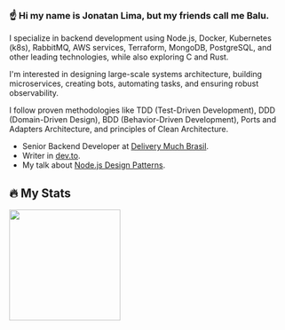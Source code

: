 ### ☝ Hi my name is Jonatan Lima, but my friends call me Balu.

I specialize in backend development using Node.js, Docker, Kubernetes (k8s), RabbitMQ, AWS services, Terraform, MongoDB, PostgreSQL, and other leading technologies, while also exploring C and Rust.

I'm interested in designing large-scale systems architecture, building microservices, creating bots, automating tasks, and ensuring robust observability.

I follow proven methodologies like TDD (Test-Driven Development), DDD (Domain-Driven Design), BDD (Behavior-Driven Development), Ports and Adapters Architecture, and principles of Clean Architecture.

- Senior Backend Developer at [Delivery Much Brasil](https://www.deliverymuch.com.br).
- Writer in [dev.to](https://dev.to/jonatanlima).
- My talk about [Node.js Design Patterns](https://youtu.be/AWISf1mNcso?feature=shared).

<!--
## 📫 Contact Information

- [Email](mailto:jotanlima@gmail.com)
- [Linkedin](https://www.linkedin.com/in/jonatan-lima-977416102)

<h2 align="left">Languages and Tools</h3>
<p align="left">
  <a href="https://nodejs.org/en/" target="_blank"> <img src="./media/nodejs.svg" alt="nodejs" width="32" height="32"/> </a>
  <a href="https://www.cprogramming.com/" target="_blank"><img src="./media/c.svg" alt="c" width="32" height="32"/></a>
  <a href="https://www.rust-lang.org/" target="_blank"> <img src="./media/rust.svg" alt="rust" width="32" height="32"/> </a>
  <a href="https://go.dev/" target="_blank"> <img src="./media/go.svg" alt="golang" width="32" height="32"/> </a>
  <a href="https://www.lua.org/" target="_blank"> <img src="./media/lua.svg" alt="lua" width="32" height="32"/> </a>
  <a href="https://www.shellscript.sh/" target="_blank"><img src="./media/bash.svg" alt="bash" width="32" height="32"/></a>
  <a href="https://git-scm.com/" target="_blank"> <img src="./media/git.svg" alt="git" width="32" height="32"/> </a>
  <a href="https://neovim.io/" target="_blank"> <img src="./media/neovim.png" alt="neovim" width="32" height="32"/> </a>
  <a href="https://www.mongodb.com/" target="_blank"> <img src="./media/mongodb.svg" alt="mongodb" width="32" height="32"/> </a>
  <a href="https://www.postgresql.org/" target="_blank"> <img src="./media/postgresql.svg" alt="postgresql" width="32" height="32"/> </a>
  <a href="https://www.mysql.com/" target="_blank"> <img src="./media/mysql.svg" alt="mysql" width="32" height="32"/> </a>
  <a href="https://www.docker.com" target="_blank"> <img src="./media/docker.svg" alt="docker" width="32" height="32"/> </a>
  <a href="https://kubernetes.io/" target="_blank"> <img src="./media/k8s.svg" alt="kubernetes" width="32" height="32"/> </a>
  <a href="https://aws.amazon.com/" target="_blank"> <img src="./media/aws.svg" alt="aws" width="32" height="32"/> </a>
  <a href="https://www.terraform.io/" target="_blank"> <img src="./media/terraform.svg" alt="terraform" width="32" height="32"/> </a>
</p> -->

## 🔥 My Stats

 <div style="overflow:hidden;">
       <img align="center" height="200" src="https://github-readme-stats.vercel.app/api/top-langs/?username=jdssl&theme=slateorange&count_private=true&layout=compact" />
</div>

